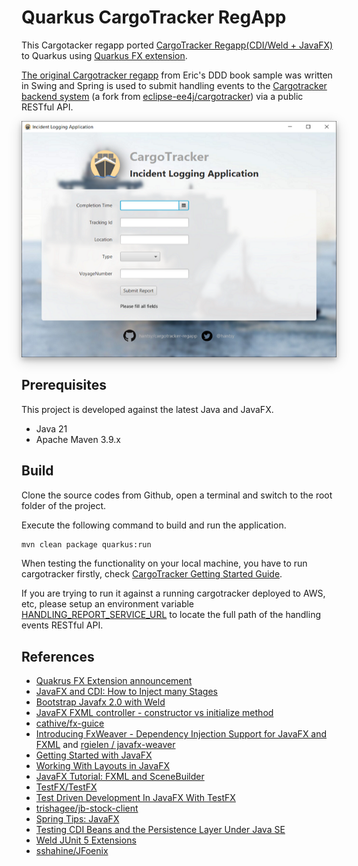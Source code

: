# Quarkus CargoTracker RegApp

This Cargotacker regapp ported [CargoTracker Regapp(CDI/Weld + JavaFX)](https://github.com/hantsy/cargotracker-regapp) to Quarkus using [Quarkus FX extension](https://github.com/quarkiverse/quarkus-fx). 

[The original Cargotracker regapp](https://github.com/citerus/dddsample-regapp) from Eric's DDD book sample was written in Swing and Spring is used to submit handling events to the [Cargotracker backend system](https://github.com/hantsy/cargotracker) (a fork from [eclipse-ee4j/cargotracker](https://github.com/eclipse-ee4j//cargotracker)) via a public RESTful API.


<img src="./preview.png" alt="preview" style="width:600px;hight:480px;box-shadow: 0 4px 8px 0 rgba(0, 0,  0, 0.2), 0 6px 20px 0 rgba(0, 0, 0, 0.19);text-align:center;" />

## Prerequisites

This project is developed against the latest Java and JavaFX.

* Java 21
* Apache Maven 3.9.x

## Build 

Clone the source codes from Github, open a terminal and switch to the root folder of the project. 

Execute the following command to build and run the application.

```bash
mvn clean package quarkus:run
```

When testing the functionality on your local machine, you have to run cargotracker firstly, check [CargoTracker Getting Started Guide](https://github.com/eclipse-ee4j/cargotracker/#getting-started). 

If you are trying to run it against a running cargotracker deployed to AWS, etc, please setup an environment variable [HANDLING_REPORT_SERVICE_URL](https://github.com/hantsy/cargotracker-regapp/blob/master/src/main/java/org/eclipse/cargotrakcer/regapp/client/internal/HttpClientHandlingReportService.java#L47C55-L47C82) to locate the full path of the handling events RESTful API.

## References
* [Quakrus FX Extension announcement](https://twitter.com/maxandersen/status/1751725403553546275)
* [JavaFX and CDI: How to Inject many Stages](https://stackoverflow.com/questions/47591527/javafx-and-cdi-how-to-inject-many-stages)
* [Bootstrap Javafx 2.0 with Weld](https://stackoverflow.com/questions/14654627/bootstrap-javafx-2-0-with-weld)
* [JavaFX FXML controller - constructor vs initialize method](https://stackoverflow.com/questions/34785417/javafx-fxml-controller-constructor-vs-initialize-method)
* [cathive/fx-guice](https://github.com/cathive/fx-guice)
* [Introducing FxWeaver - Dependency Injection Support for JavaFX and FXML](https://rgielen.net/posts/2019/introducing-fxweaver-dependency-injection-support-for-javafx-and-fxml/) and  [rgielen /  javafx-weaver](https://github.com/rgielen/javafx-weaver)
* [Getting Started with JavaFX](https://docs.oracle.com/javafx/2/get_started/jfxpub-get_started.htm)
* [Working With Layouts in JavaFX](https://docs.oracle.com/javafx/2/layout/jfxpub-layout.htm)
* [JavaFX Tutorial: FXML and SceneBuilder](https://www.vojtechruzicka.com/javafx-fxml-scene-builder/)
* [TestFX/TestFX](https://github.com/TestFX/TestFX)
* [Test Driven Development In JavaFX With TestFX](https://medium.com/information-and-technology/test-driven-development-in-javafx-with-testfx-66a84cd561e0)
* [trishagee/jb-stock-client](https://github.com/trishagee/jb-stock-client)
* [Spring Tips: JavaFX ](https://spring.io/blog/2019/01/16/spring-tips-javafx)
* [Testing CDI Beans and the Persistence Layer Under Java SE](https://in.relation.to/2019/01/23/testing-cdi-beans-and-persistence-layer-under-java-se/)
* [Weld JUnit 5 Extensions](https://github.com/weld/weld-junit/blob/master/junit5/README.md)
* [sshahine/JFoenix](https://github.com/sshahine/JFoenix)
